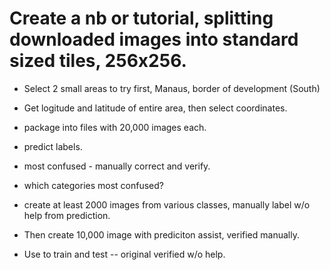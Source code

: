 # Create a nb or tutorial, splitting downloaded images into standard sized tiles, 256x256.  

 * Select 2 small areas to try first, Manaus, border of development (South)
 * Get logitude and latitude of entire area, then select coordinates.  

 * package into files with 20,000 images each. 
 * predict labels.  
 * most confused - manually correct and verify.  
 * which categories most confused?  
 * create at least 2000 images from various classes, manually label w/o help from prediction.  
 * Then create 10,000 image with prediciton assist, verified manually.  
 * Use to train and test -- original verified w/o help.  


